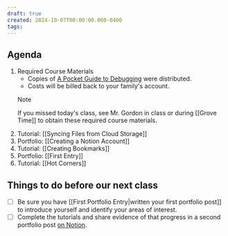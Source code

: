 ```yaml
---
draft: true
created: 2024-10-07T00:00:00.000-0400
tags:
---
```

## Agenda
1. Required Course Materials
	- Copies of [A Pocket Guide to Debugging](https://store.wizardzines.com/products/the-pocket-guide-to-debugging) were distributed.
	- Costs will be billed back to your family's account.
	> [!NOTE]
	> If you missed today's class, see Mr. Gordon in class or during [[Grove Time]] to obtain these required course materials.	
1. Tutorial: [[Syncing Files from Cloud Storage]]
1. Portfolio: [[Creating a Notion Account]]
1. Tutorial: [[Creating Bookmarks]] 
1. Portfolio: [[First Entry]]
1. Tutorial: [[Hot Corners]]

## Things to do before our next class
- [ ] Be sure you have [[First Portfolio Entry|written your first portfolio post]] to introduce yourself and identify your areas of interest.
- [ ] Complete the tutorials and share evidence of that progress in a second portfolio post [on Notion](https://notion.so).